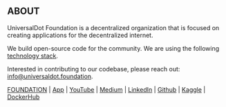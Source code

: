 ## ABOUT 

UniversalDot Foundation is a decentralized organization that is focused on creating applications for the decentralized internet.

We build open-source code for the community. We are using the following [technology stack](https://stackshare.io/universaldot/universalme). 

Interested in contributing to our codebase, please reach out: info@universaldot.foundation.

[FOUNDATION](https://www.universaldot.foundation)  | [App](https://universaldot.me/) |  [YouTube](https://www.youtube.com/@universaldotfoundation) | [Medium](https://medium.com/@universaldot) | [LinkedIn](https://www.linkedin.com/company/universaldot/) | [Github](https://github.com/UniversalDot) | [Kaggle](https://www.kaggle.com/models?publisher=universaldot) | [DockerHub](https://hub.docker.com/u/universaldot)


